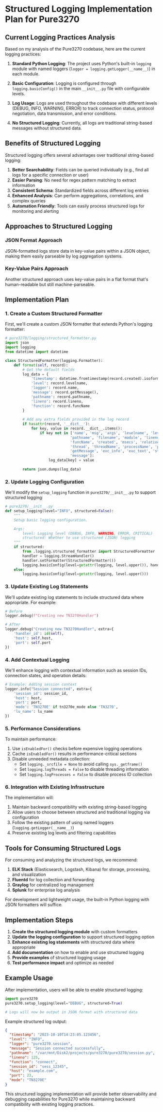 # Structured Logging Implementation Plan for Pure3270

## Current Logging Practices Analysis

Based on my analysis of the Pure3270 codebase, here are the current logging practices:

1. **Standard Python Logging**: The project uses Python's built-in `logging` module with named loggers (`logger = logging.getLogger(__name__)`) in each module.

2. **Basic Configuration**: Logging is configured through `logging.basicConfig()` in the main `__init__.py` file with configurable levels.

3. **Log Usage**: Logs are used throughout the codebase with different levels (DEBUG, INFO, WARNING, ERROR) to track connection status, protocol negotiation, data transmission, and error conditions.

4. **No Structured Logging**: Currently, all logs are traditional string-based messages without structured data.

## Benefits of Structured Logging

Structured logging offers several advantages over traditional string-based logging:

1. **Better Searchability**: Fields can be queried individually (e.g., find all logs for a specific connection or user)
2. **Easier Parsing**: No need for regex pattern matching to extract information
3. **Consistent Schema**: Standardized fields across different log entries
4. **Enhanced Analysis**: Can perform aggregations, correlations, and complex queries
5. **Automation Friendly**: Tools can easily process structured logs for monitoring and alerting

## Approaches to Structured Logging

### JSON Format Approach
JSON-formatted logs store data in key-value pairs within a JSON object, making them easily parseable by log aggregation systems.

### Key-Value Pairs Approach
Another structured approach uses key-value pairs in a flat format that's human-readable but still machine-parseable.

## Implementation Plan

### 1. Create a Custom Structured Formatter

First, we'll create a custom JSON formatter that extends Python's logging formatter:

```python
# pure3270/logging/structured_formatter.py
import json
import logging
from datetime import datetime

class StructuredFormatter(logging.Formatter):
    def format(self, record):
        # Get the default fields
        log_data = {
            'timestamp': datetime.fromtimestamp(record.created).isoformat(),
            'level': record.levelname,
            'logger': record.name,
            'message': record.getMessage(),
            'pathname': record.pathname,
            'lineno': record.lineno,
            'function': record.funcName
        }
        
        # Add any extra fields provided in the log record
        if hasattr(record, '__dict__'):
            for key, value in record.__dict__.items():
                if key not in ['name', 'msg', 'args', 'levelname', 'levelno', 
                              'pathname', 'filename', 'module', 'lineno',
                              'funcName', 'created', 'msecs', 'relativeCreated',
                              'thread', 'threadName', 'processName', 'process',
                              'getMessage', 'exc_info', 'exc_text', 'stack_info',
                              'message']:
                    log_data[key] = value
        
        return json.dumps(log_data)
```

### 2. Update Logging Configuration

We'll modify the `setup_logging` function in `pure3270/__init__.py` to support structured logging:

```python
# pure3270/__init__.py
def setup_logging(level="INFO", structured=False):
    """
    Setup basic logging configuration.

    Args:
        level: Logging level (DEBUG, INFO, WARNING, ERROR, CRITICAL)
        structured: Whether to use structured (JSON) logging
    """
    if structured:
        from .logging.structured_formatter import StructuredFormatter
        handler = logging.StreamHandler()
        handler.setFormatter(StructuredFormatter())
        logging.basicConfig(level=getattr(logging, level.upper()), handlers=[handler])
    else:
        logging.basicConfig(level=getattr(logging, level.upper()))
```

### 3. Update Existing Log Statements

We'll update existing log statements to include structured data where appropriate. For example:

```python
# Before
logger.debug(f"Creating new TN3270Handler")

# After
logger.debug("Creating new TN3270Handler", extra={
    'handler_id': id(self),
    'host': self.host,
    'port': self.port
})
```

### 4. Add Contextual Logging

We'll enhance logging with contextual information such as session IDs, connection states, and operation details:

```python
# Example: Adding session context
logger.info("Session connected", extra={
    'session_id': session_id,
    'host': host,
    'port': port,
    'mode': 'TN3270E' if tn3270e_mode else 'TN3270',
    'lu_name': lu_name
})
```

### 5. Performance Considerations

To maintain performance:

1. Use `isEnabledFor()` checks before expensive logging operations
2. Cache `isEnabledFor()` results in performance-critical sections
3. Disable unneeded metadata collection:
   - Set `logging._srcfile = None` to avoid calling `sys._getframe()`
   - Set `logging.logThreads = False` to disable threading information
   - Set `logging.logProcesses = False` to disable process ID collection

### 6. Integration with Existing Infrastructure

The implementation will:

1. Maintain backward compatibility with existing string-based logging
2. Allow users to choose between structured and traditional logging via configuration
3. Follow the existing pattern of using named loggers (`logging.getLogger(__name__)`)
4. Preserve existing log levels and filtering capabilities

## Tools for Consuming Structured Logs

For consuming and analyzing the structured logs, we recommend:

1. **ELK Stack** (Elasticsearch, Logstash, Kibana) for storage, processing, and visualization
2. **Fluentd** for log collection and forwarding
3. **Graylog** for centralized log management
4. **Splunk** for enterprise log analysis

For development and lightweight usage, the built-in Python logging with JSON formatters will suffice.

## Implementation Steps

1. **Create the structured logging module** with custom formatters
2. **Update the logging configuration** to support structured logging option
3. **Enhance existing log statements** with structured data where appropriate
4. **Add documentation** on how to enable and use structured logging
5. **Provide examples** of structured logging usage
6. **Test performance impact** and optimize as needed

## Example Usage

After implementation, users will be able to enable structured logging:

```python
import pure3270
pure3270.setup_logging(level="DEBUG", structured=True)

# Logs will now be output in JSON format with structured data
```

Example structured log output:
```json
{
  "timestamp": "2023-10-10T14:23:05.123456",
  "level": "INFO",
  "logger": "pure3270.session",
  "message": "Session connected successfully",
  "pathname": "/var/mnt/Disk2/projects/pure3270/pure3270/session.py",
  "lineno": 125,
  "function": "connect",
  "session_id": "sess_12345",
  "host": "example.com",
  "port": 23,
  "mode": "TN3270E"
}
```

This structured logging implementation will provide better observability and debugging capabilities for Pure3270 while maintaining backward compatibility with existing logging practices.